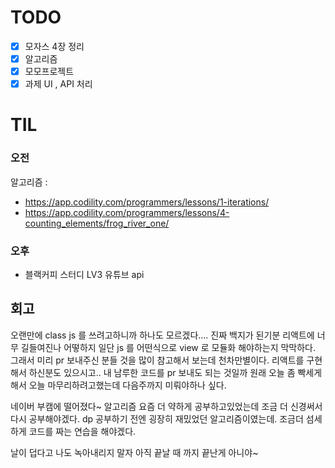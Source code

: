 # TODO
- [x]  모자스 4장 정리
- [x]  알고리즘
- [x]  모모프로젝트
- [x]  과제 UI , API 처리

# TIL
### 오전 
알고리즘 : 
- https://app.codility.com/programmers/lessons/1-iterations/
- https://app.codility.com/programmers/lessons/4-counting_elements/frog_river_one/


### 오후 

- 블랙커피 스터디 LV3 유튜브 api


## 회고 
오랜만에 class js 를 쓰려고하니까 하나도 모르겠다.... 
진짜 백지가 된기분 리액트에 너무 길들여진나 어떻하지
일단 js 를 어떤식으로 view 로 모듈화 해야하는지 막막하다. 
그래서 미리 pr 보내주신 분들 것을 많이 참고해서 보는데 천차만별이다. 리액트를 구현해서 하신분도 있으시고.. 
내 남루한 코드를 pr 보내도 되는 것일까
원래 오늘 좀 빡세게해서 오늘 마무리하려고했는데 다음주까지 미뤄야하나 싶다.

네이버 부캠에 떨어졌다~ 알고리즘 요즘 더 약하게 공부하고있었는데 조금 더 신경써서 다시 공부해야겠다. 
dp 공부하기 전엔 굉장히 재밌었던 알고리즘이였는데. 조금더 섬세하게 코드를 짜는 연습을 해야겠다. 

날이 덥다고 나도 녹아내리지 말자 아직 끝날 때 까지 끝난게 아니야~


